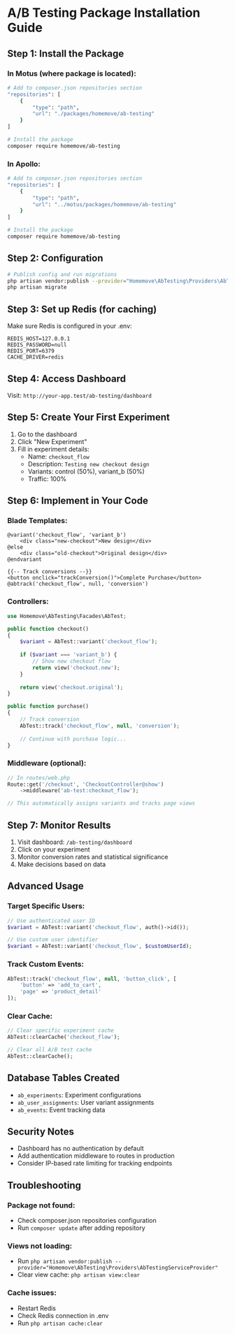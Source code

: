# A/B Testing Package Installation Guide

## Step 1: Install the Package

### In Motus (where package is located):

```bash
# Add to composer.json repositories section
"repositories": [
    {
        "type": "path",
        "url": "./packages/homemove/ab-testing"
    }
]

# Install the package
composer require homemove/ab-testing
```

### In Apollo:

```bash
# Add to composer.json repositories section  
"repositories": [
    {
        "type": "path",
        "url": "../motus/packages/homemove/ab-testing"
    }
]

# Install the package
composer require homemove/ab-testing
```

## Step 2: Configuration

```bash
# Publish config and run migrations
php artisan vendor:publish --provider="Homemove\AbTesting\Providers\AbTestingServiceProvider"
php artisan migrate
```

## Step 3: Set up Redis (for caching)

Make sure Redis is configured in your .env:

```env
REDIS_HOST=127.0.0.1
REDIS_PASSWORD=null
REDIS_PORT=6379
CACHE_DRIVER=redis
```

## Step 4: Access Dashboard

Visit: `http://your-app.test/ab-testing/dashboard`

## Step 5: Create Your First Experiment

1. Go to the dashboard
2. Click "New Experiment"
3. Fill in experiment details:
   - Name: `checkout_flow`
   - Description: `Testing new checkout design`
   - Variants: control (50%), variant_b (50%)
   - Traffic: 100%

## Step 6: Implement in Your Code

### Blade Templates:
```blade
@variant('checkout_flow', 'variant_b')
    <div class="new-checkout">New design</div>
@else  
    <div class="old-checkout">Original design</div>
@endvariant

{{-- Track conversions --}}
<button onclick="trackConversion()">Complete Purchase</button>
@abtrack('checkout_flow', null, 'conversion')
```

### Controllers:
```php
use Homemove\AbTesting\Facades\AbTest;

public function checkout()
{
    $variant = AbTest::variant('checkout_flow');
    
    if ($variant === 'variant_b') {
        // Show new checkout flow
        return view('checkout.new');
    }
    
    return view('checkout.original');
}

public function purchase()
{
    // Track conversion
    AbTest::track('checkout_flow', null, 'conversion');
    
    // Continue with purchase logic...
}
```

### Middleware (optional):
```php
// In routes/web.php
Route::get('/checkout', 'CheckoutController@show')
    ->middleware('ab-test:checkout_flow');

// This automatically assigns variants and tracks page views
```

## Step 7: Monitor Results

1. Visit dashboard: `/ab-testing/dashboard`
2. Click on your experiment
3. Monitor conversion rates and statistical significance
4. Make decisions based on data

## Advanced Usage

### Target Specific Users:
```php
// Use authenticated user ID
$variant = AbTest::variant('checkout_flow', auth()->id());

// Use custom user identifier  
$variant = AbTest::variant('checkout_flow', $customUserId);
```

### Track Custom Events:
```php
AbTest::track('checkout_flow', null, 'button_click', [
    'button' => 'add_to_cart',
    'page' => 'product_detail'
]);
```

### Clear Cache:
```php
// Clear specific experiment cache
AbTest::clearCache('checkout_flow');

// Clear all A/B test cache
AbTest::clearCache();
```

## Database Tables Created

- `ab_experiments`: Experiment configurations
- `ab_user_assignments`: User variant assignments  
- `ab_events`: Event tracking data

## Security Notes

- Dashboard has no authentication by default
- Add authentication middleware to routes in production
- Consider IP-based rate limiting for tracking endpoints

## Troubleshooting

### Package not found:
- Check composer.json repositories configuration
- Run `composer update` after adding repository

### Views not loading:
- Run `php artisan vendor:publish --provider="Homemove\AbTesting\Providers\AbTestingServiceProvider"`
- Clear view cache: `php artisan view:clear`

### Cache issues:
- Restart Redis
- Check Redis connection in .env
- Run `php artisan cache:clear`